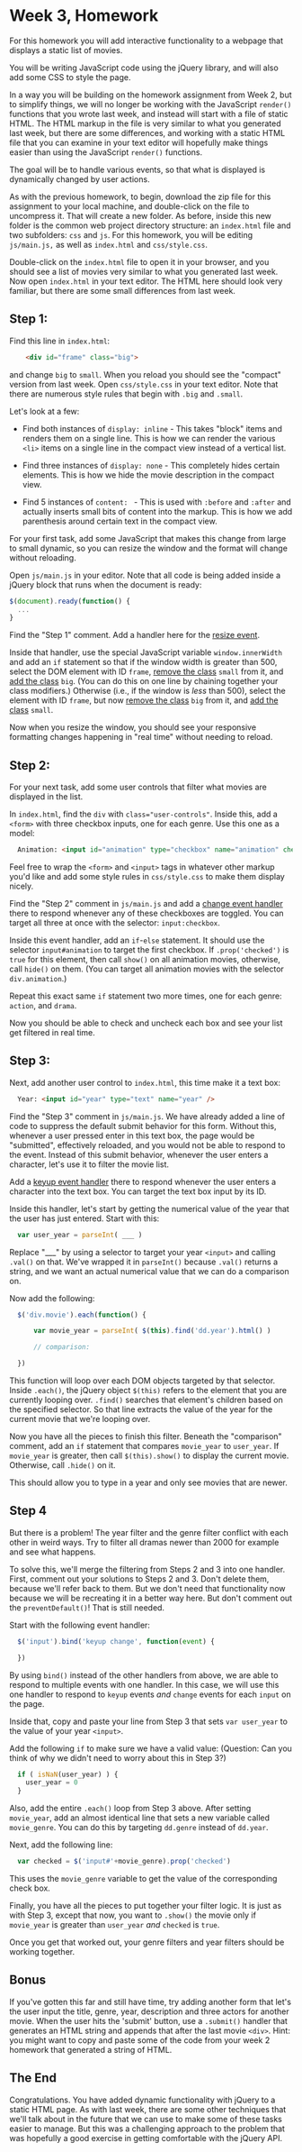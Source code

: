 # Week 3, Homework

For this homework you will add interactive functionality to a webpage
that displays a static list of movies.

You will be writing JavaScript code using the jQuery library, and will
also add some CSS to style the page.

In a way you will be building on the homework assignment from Week 2,
but to simplify things, we will no longer be working with the
JavaScript `render()` functions that you wrote last week, and instead
will start with a file of static HTML. The HTML markup in the file is
very similar to what you generated last week, but there are some
differences, and working with a static HTML file that you can examine
in your text editor will hopefully make things easier than using the
JavaScript `render()` functions.

The goal will be to handle various events, so that what is displayed
is dynamically changed by user actions.

As with the previous homework, to begin, download the zip file for
this assignment to your local machine, and double-click on the file to
uncompress it. That will create a new folder. As before, inside this
new folder is the common web project directory structure: an
`index.html` file and two subfolders: `css` and `js`. For this
homework, you will be editing `js/main.js,` as well as `index.html`
and `css/style.css`.

Double-click on the `index.html` file to open it in your browser, and
you should see a list of movies very similar to what you generated
last week. Now open `index.html` in your text editor. The HTML here
should look very familiar, but there are some small differences from
last week.

## Step 1:

Find this line in `index.html`:

```HTML
    <div id="frame" class="big">
```

and change `big` to `small`. When you reload you should see the
"compact" version from last week. Open `css/style.css` in your text
editor. Note that there are numerous style rules that begin with
`.big` and `.small`.

Let's look at a few:

  * Find both instances of `display: inline` - This takes "block"
    items and renders them on a single line. This is how we can render
    the various `<li>` items on a single line in the compact view
    instead of a vertical list.

  * Find three instances of `display: none` - This completely hides
    certain elements. This is how we hide the movie description in the
    compact view.

  * Find 5 instances of `content: ` - This is used with `:before` and
    `:after` and actually inserts small bits of content into the
    markup. This is how we add parenthesis around certain text in the
    compact view.

For your first task, add some JavaScript that makes this change from
large to small dynamic, so you can resize the window and the format
will change without reloading.

Open `js/main.js` in your editor. Note that all code is being
added inside a jQuery block that runs when the document is ready:

```javascript
$(document).ready(function() {
  ...
}
```

Find the "Step 1" comment. Add a handler here for the [resize
event](https://api.jquery.com/resize/#entry-examples).

Inside that handler, use the special JavaScript variable
`window.innerWidth` and add an `if` statement so that if the window
width is greater than 500, select the DOM element with ID `frame`, [remove
the class](https://api.jquery.com/removeclass/) `small` from it, and
[add the class](https://api.jquery.com/addclass/) `big`. (You can do
this on one line by chaining together your class modifiers.)
Otherwise (i.e., if the window is *less* than 500), select the element
with ID `frame`, but now [remove the
class](https://api.jquery.com/removeclass/) `big` from it, and [add
the class](https://api.jquery.com/addclass/) `small`.

Now when you resize the window, you should see your responsive
formatting changes happening in "real time" without needing to reload.

## Step 2:

For your next task, add some user controls that filter what movies are
displayed in the list.

In `index.html`, find the `div` with `class="user-controls"`. Inside
this, add a `<form>` with three checkbox inputs, one for each
genre. Use this one as a model:

```html
  Animation: <input id="animation" type="checkbox" name="animation" checked />
```

Feel free to wrap the `<form>` and `<input>` tags in whatever other
markup you'd like and add some style rules in `css/style.css` to make
them display nicely.

Find the "Step 2" comment in `js/main.js` and add a [change event
handler](https://api.jquery.com/change/) there to respond whenever any
of these checkboxes are toggled. You can target all three at once with
the selector: `input:checkbox`.

Inside this event handler, add an `if`-`else` statement. It should use
the selector `input#animation` to target the first checkbox. If
`.prop('checked')` is `true` for this element, then call `show()` on
all animation movies, otherwise, call `hide()` on them. (You can
target all animation movies with the selector `div.animation`.)

Repeat this exact same `if` statement two more times, one for each
genre: `action`, and `drama`.

Now you should be able to check and uncheck each box and see your list
get filtered in real time.

## Step 3:

Next, add another user control to `index.html`, this time make it a
text box:

```html
  Year: <input id="year" type="text" name="year" />
```

Find the "Step 3" comment in `js/main.js`. We have already added a
line of code to suppress the default submit behavior for this
form. Without this, whenever a user pressed enter in this text box,
the page would be "submitted", effectively reloaded, and you would not
be able to respond to the event. Instead of this submit behavior,
whenever the user enters a character, let's use it to filter the movie
list.

Add a [keyup event handler](https://api.jquery.com/keyup/) there to
respond whenever the user enters a character into the text box. You
can target the text box input by its ID.

Inside this handler, let's start by getting the numerical value of the
year that the user has just entered. Start with this:

```javascript
  var user_year = parseInt( ___ )
```

Replace "___" by using a selector to target your year `<input>` and
calling `.val()` on that. We've wrapped it in `parseInt()` because
`.val()` returns a string, and we want an actual numerical value that
we can do a comparison on.

Now add the following:

```javascript
  $('div.movie').each(function() {

      var movie_year = parseInt( $(this).find('dd.year').html() )

      // comparison:

  })
```

This function will loop over each DOM objects targeted by that
selector. Inside `.each()`, the jQuery object `$(this)` refers to the
element that you are currently looping over. `.find()` searches that
element's children based on the specified selector. So that line
extracts the value of the year for the current movie that we're
looping over.

Now you have all the pieces to finish this filter. Beneath the
"comparison" comment, add an `if` statement that compares `movie_year`
to `user_year`. If `movie_year` is greater, then call `$(this).show()`
to display the current movie. Otherwise, call `.hide()` on it.

This should allow you to type in a year and only see movies that are
newer.

## Step 4

But there is a problem! The year filter and the genre filter conflict
with each other in weird ways. Try to filter all dramas newer than
2000 for example and see what happens.

To solve this, we'll merge the filtering from Steps 2 and 3 into one
handler. First, comment out your solutions to Steps 2 and 3. Don't 
delete them, because we'll refer back to them. But we don't need that
functionality now because we will be recreating it in a better way 
here. But don't comment out the `preventDefault()`! That is still
needed.

Start with the following event handler:

```javascript
  $('input').bind('keyup change', function(event) {

  })
```

By using `bind()` instead of the other handlers from above, we are
able to respond to multiple events with one handler. In this case, we
will use this one handler to respond to `keyup` events *and* `change`
events for each `input` on the page.

Inside that, copy and paste your line from Step 3 that sets `var
user_year` to the value of your year `<input>`.

Add the following `if` to make sure we have a valid value: (Question:
Can you think of why we didn't need to worry about this in Step 3?)

```javascript
  if ( isNaN(user_year) ) {
    user_year = 0
  }
```

Also, add the entire `.each()` loop from Step 3 above. After setting
`movie_year`, add an almost identical line that sets a new variable
called `movie_genre`. You can do this by targeting `dd.genre` instead
of `dd.year`.

Next, add the following line:

```javascript
  var checked = $('input#'+movie_genre).prop('checked')
```

This uses the `movie_genre` variable to get the value of the
corresponding check box.

Finally, you have all the pieces to put together your filter logic. It
is just as with Step 3, except that now, you want to `.show()` the
movie only if `movie_year` is greater than `user_year` *and* `checked`
is `true`.

Once you get that worked out, your genre filters and year filters
should be working together.

## Bonus

If you've gotten this far and still have time, try adding another form
that let's the user input the title, genre, year, description and
three actors for another movie. When the user hits the 'submit'
button, use a `.submit()` handler that generates an HTML string and
appends that after the last movie `<div>`. Hint: you might want to
copy and paste some of the code from your week 2 homework that
generated a string of HTML.

## The End

Congratulations. You have added dynamic functionality with jQuery to a
static HTML page. As with last week, there are some other techniques
that we'll talk about in the future that we can use to make some of
these tasks easier to manage. But this was a challenging approach to
the problem that was hopefully a good exercise in getting comfortable
with the jQuery API.

